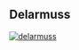 <p align="left">
  <h2>Delarmuss</h2>
  
  [![delarmuss](https://github-readme-stats.vercel.app/api/top-langs/?username=delarmuss)](https://github.com/delarmuss)
</p> 
